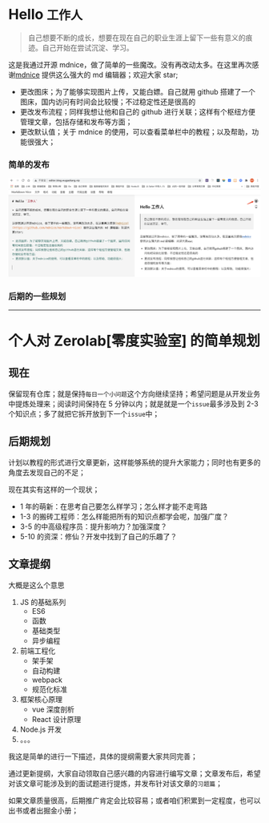 # Hello `工作人`

> 自己想要不断的成长，想要在现在自己的职业生涯上留下一些有意义的痕迹。自己开始在尝试沉淀、学习。

这是我通过开源 mdnice，做了简单的一些魔改。没有再改动太多。在这里再次感谢[mdnice](https://github.com/mdnice/markdown-nice "更多") 提供这么强大的 md 编辑器；欢迎大家 star;

- 更改图床；为了能够实现图片上传，又能白嫖。自己就用 github 搭建了一个图床，国内访问有时间会比较慢；不过稳定性还是很高的
- 更改发布流程；同样我想让他和自己的 github 进行关联；这样有个枢纽方便管理文章，包括存储和发布等方面；
- 更改默认值；关于 mdnice 的使用，可以查看菜单栏中的教程；以及帮助，功能很强大；

### 简单的发布

![一键发布](https://raw.githubusercontent.com/wugaoliang1116/picture/main/2020-11-7/1604757075393-image.png)

### 后期的一些规划

---

# 个人对 Zerolab[零度实验室] 的简单规划

## 现在

保留现有仓库；就是保持`每日一个小问题`这个方向继续坚持；希望问题是从开发业务中提炼处理来；阅读时间保持在 5 分钟以内；就是就是一个`issue`最多涉及到 2-3 个知识点；多了就把它拆开放到下一个`issue`中；

## 后期规划

计划以教程的形式进行文章更新，这样能够系统的提升大家能力；同时也有更多的角度去发现自己的不足；

现在其实有这样的一个现状；

- 1 年的萌新：在思考自己要怎么样学习；怎么样才能不走弯路
- 1-3 的搬砖工程师：怎么样能把所有的知识点都学会呢，加强广度？
- 3-5 的中高级程序员：提升影响力？加强深度？
- 5-10 的资深：修仙？开发中找到了自己的乐趣了？

## 文章提纲

大概是这么个意思

1.  JS 的基础系列
    - ES6
    - 函数
    - 基础类型
    - 异步编程
2.  前端工程化
    - 架手架
    - 自动构建
    - webpack
    - 规范化标准
3.  框架核心原理
    - vue 深度剖析
    - React 设计原理
4.  Node.js 开发
5.  。。。

我这是简单的进行一下描述，具体的提纲需要大家共同完善；

通过更新提纲，大家自动领取自己感兴趣的内容进行编写文章；文章发布后，希望对该文章可能涉及到的面试题进行提炼，并发布针对该文章的`习题篇`；

如果文章质量很高，后期推广肯定会比较容易；或者咱们积累到一定程度，也可以出书或者出掘金小册；
